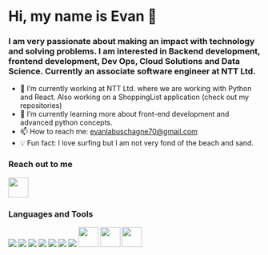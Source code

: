 # Hi, my name is Evan 👋
### I am very passionate about making an impact with technology and solving problems. I am interested in Backend development, frontend development, Dev Ops, Cloud Solutions and Data Science. Currently an associate software engineer at NTT Ltd.

- 🔭 I’m currently working at NTT Ltd. where we are working with Python and React. Also working on a ShoppingList application (check out my repositories)
- 🌱 I’m currently learning more about front-end development and advanced python concepts.
- 📫 How to reach me: evanlabuschagne70@gmail.com
- 💡 Fun fact: I love surfing but I am not very fond of the beach and sand.

<h3 align='left'>Reach out to me</h3>

<a href="https://www.linkedin.com/in/evan-labuschagne/"><img src="https://github.com/Evanlab02/Evanlab02/assets/36800222/3ca0007f-f377-467f-a7d7-2515ecdfe12a" style="height: 40px"/></a>


<h3 align='left'>Languages and Tools</h3>

<p align='left'>
<a href="https://www.python.org"><img src="https://user-images.githubusercontent.com/36800222/200190403-05f5fdb2-a451-456a-a562-fbb8e6deaeba.svg"></a>
<a href="https://www.java.com/"><img src="https://user-images.githubusercontent.com/36800222/200190575-4993c88e-d602-4a54-ab25-23b5fde75b91.svg"></a>
<a href="https://www.javascript.com/"><img src="https://user-images.githubusercontent.com/36800222/200190639-f49e5c16-1097-49ed-a88a-dd97d8866881.svg"></a>
<img src="https://user-images.githubusercontent.com/36800222/200190754-b6aa8eaf-8d0f-4b73-99e4-d93cf00dd590.svg">
<img src="https://user-images.githubusercontent.com/36800222/200190798-4044dc8b-de05-4841-9573-d79db54e00f5.svg">
<a href="https://www.mysql.com/"><img src="https://user-images.githubusercontent.com/36800222/200190870-7416bfc5-b3ba-44c1-bc9c-ddf0a666ff66.svg"></a>
<img src="https://user-images.githubusercontent.com/36800222/200191015-3f069c1e-d308-4bf2-8f5b-b75fbe7fbb84.svg">
<a href="https://react.dev/"><img src="https://upload.wikimedia.org/wikipedia/commons/thumb/a/a7/React-icon.svg/512px-React-icon.svg.png" style="height: 40px"/></a>
<a href="https://www.postgresql.org/"><img src="https://wiki.postgresql.org/images/3/30/PostgreSQL_logo.3colors.120x120.png" style="height: 40px"/></a>
<a href="https://www.elastic.co/"><img src="https://github.com/Evanlab02/Evanlab02/assets/36800222/e464bfee-4b31-43b5-85f8-0d8b3825a3ec" style="height: 40px"/></a>
</p>



